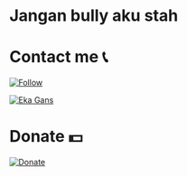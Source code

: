 # Jangan bully aku stah

# Contact me 📞
<a href="https://www.instagram.com/_zxagung" target="_blank"><img src="https://img.shields.io/badge/Instagram-%23E4405F.svg?&style=flat-square&logo=instagram&logoColor=white" alt="Follow"></a>

<a href="https://wa.me/6289655478810" target="_blank"><img src="https://img.shields.io/badge/Whatsapp-%808080.svg?&style=flat-square&logo=Whatsapp&logoColor=white" alt="Eka Gans"></a>

# Donate 💵
<a href="https://saweria.co/donate/agung1"><img alt="Donate" src="https://img.shields.io/badge/Saweria-F16061?style=for-the-badge&logo=ko-fi&logoColor=white" /></a>

  
